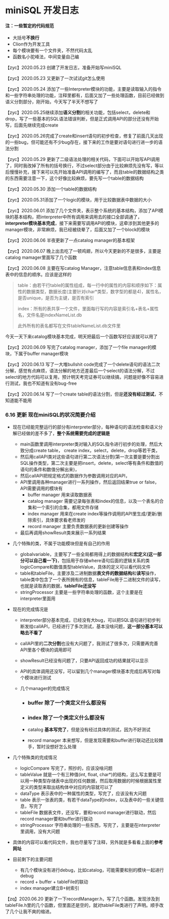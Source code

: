 # miniSQL 开发日志	
#### 注：一些暂定的代码规范

- 大括号**不换行**
- Clion作为开发工具
- 每个模块要有一个文件夹，不然代码太乱
- 函数名小驼峰法，中间变量自己编



【zyc】2020.05.23 创建了开发日志，准备开始写miniSQL

【zyc】2020.05.23 又更新了一次试试git怎么使用

【zyc】2020.05.24 添加了一些Interpreter模块的功能，主要是读取输入的指令和一些字符串处理的功能，注释里都有，后面又加了一些处理函数，目前已经做到语义分割部分，刚开始，今天写了半天不想写了

【zyc】2020.05.25继续添加**语义分割**的相关功能，包括select，delete和drop，写了一些基本的SQL语法错误判断，但是正式调用API的部分还没有开始写，后面先继续完成create

【zyc】2020.05.26完成了create和insert语句的初步检查，修复了前面几天出现的一些bug，但可能还有不少bug存在，接下来的工作是要对语句进行进一步的语法分割

【zyc】2020.05.29 更新了二级语法处理的相关代码，下面可以开始写API调用了，同时我改掉了所有的括号换行，不过select部分由于比较麻烦先没有写，等以后慢慢补充，接下来可以先开始准备API调用的编写了，而且table的数据结构之类的东西需要注意一下，这个好像比较麻烦，要先写一个table的数据结构

【zyc】2020.05.30 添加一个table的数据结构

【zyc】2020.05.31添加了一个logic的模块，用于比较数据表中数据的大小

【zyc】2020.06.01 添加了几个文件夹，表示整个系统的基本结构，添加了API模块的基本结构，把interpreter中所有调用来调用去的接口全部调通了，**interpreter模块基本完成**，接下来需要写调用API的模块，这牵涉到其他更多的manager模块，非常麻烦，我已经被绕晕了，后面又加了一个block的模块

【zyc】2020.06.06 半夜更新了一点catalog manager的基本框架

【zyc】2020.06.07 晚上出去吃了一顿鸡翅，所以今天更新的不是很多，主要是catalog mamager里面写了几个函数

【zyc】2020.06.08 主要在写catalog Manager，注意table信息表和index信息表中的信息的顺序。应该是这样的

> table：由若干行table的属性组成，每一行中的属性的内容和顺序如下：属性的数据类型，数据长度(主要针对char*类型，数字型的都是4)，属性名，是否unique，是否为主键，是否有索引
>
> index：所有的表共享一个文件，里面每行写的内容是索引名+表名+属性名，文件名是indexNameList.db
>
> 此外所有的表名都写在文件tableNameList.db文件里

今天一天下来catalog模块基本完成，明天把最后一个函数写好应该就可以用了

【zyc】2020.06.09 写完了catalog manager，添加了一个file manager的模块，下属于buffer manager模块

【zyc】2020.06.13 写了一大堆bullshit code完成了一个delete语句的语法二次分解，感觉有点麻烦，语法分解的地方还差最后一个select的语法分解，不过select的地方代码可以复用，预计明天考完证券可以继续搞，问题是好像不容易进行测试，我也不知道有没有bug-free

【zyc】2020.06.14 写了一个create table的语法分割，但是**还没有经过测试**，不知道能不能用

### 6.16 更新 现在miniSQL的状况简要介绍

- 现在已经能完整运行的部分有interpreter部分，每种语句的语法检查和语义分解已经做的差不多了，**整个系统需要完成的逻辑是**
  - main函数里调用interpreter类对输入的SQL指令进行初步的处理，然后大致分成create table， create index，select，delete，drop等若干类，
  - 然后用callAPI类对这些语句进行第二次语法分割(第一次主要是要分割出SQL操作类型，第二次主要是把insert，delete，select等有条件和数值的语句的条件和数值分解出来)，
  - 然后callAPI把规定格式的数据作为参数调用对应的API，
  - API里调用各种manager进行一系列操作，然后返回结果true or false，API需要调用的模块有
    - buffer manager 用来读取数据表
    - catalog manager 需要记录每张表和index的信息，以及一个表名的合集和一个索引的合集，都用文件存储
    - index manager 用来在create index等操作调用的API里生成/更新/删除索引，具体要求看老师发的
    - record manager 主要负责数据表的更新创建等操作
  - 最后再调用showResult类来展示一系列结果
- 几个特殊的类，不属于功能模块但是有自己的作用
  - globalvariable，主要写了一些全局都用得上的数据结构和**宏定义(这一部分可以自己看一下)**，包括用于存储where语句后面的逻辑关系的类logicCompare和数值类型tableValue，具体的定义可以看代码文件
  - table和tableFile，主要涉及二进制数据**表文件的数据结构**和**读写**操作，table类中包含了一个表所拥有的信息，tableFile用于二进制文件的读写，也就是读取表的数据，**tableFile还没写**
  - stringProcessor 主要是一些字符串处理的函数，这个主要是在interpreter里面用

- 现在的完成情况是

  - interpreter部分基本完成，已经没有大bug，可以把SQL语句进行初步判断发给callAPI，已经进行了多次测试，基本没啥问题，**这一部分基本可以略去不看了**

  - callAPI里的**二次分割**也没有大问题了，我测试了很多次，只需要再完善API里各个模块的调用即可

  - showResult已经没有问题了，只要API返回成功的结果就可以显示

  - API的具体调用还没写，可以留到几个manager模块基本完成后再写对每个模块进行测试

  - 几个manager的完成情况

    - ### buffer 除了一个类定义什么都没有

    - ### index 除了一个类定义什么都没有

    - catalog **基本写完了**，但是没有经过具体的测试，因为不好测试

    - record manager 本来想写，但是发现需要和buffer进行联动还比较棘手，暂时没想好怎么处理

- 几个特殊类的完成情况
  - logicCompare 写完了，照抄的，应该没啥问题
  - tableValue 就是一个有三种值(int, float, char*)的结构，这么写主要是可以用一种类型存储表中出现的任何数据，然后取用数据的时候根据属性里定义的类型来取出结构体中对应的内容就可以了
  -  dataType 表示表中的一种属性的类型，写完了，应该没有大问题
  - table 表示一张表的类，有若干dataType的index，以及表中的一些关键信息，写完了
  - tableFile 数据表文件，还没写，要和record manager进行联动，然后record manager要和buffer进行联动
  - stringProcessor 字符串处理的一些东西，写完了，主要是在interpreter里调用，没有大问题

- 具体的内容可以看代码文件，我也尽量写了注释，另外就是多看看上面的**参考网址** 
- 目前剩下的主要问题
  - 有几个模块没有进行debug，比如catalog，可能需要和别的模块一起进行debug
  - record + buffer + tableFile的联动
  - index manager建立B+树索引
 
【zq】2020.06.20 更新了一下recordManager.h，写了几个函数。发现涉及到tableFile.h里的几个函数，但里面还是空的，就对tableFile类进行了声明。顺手改了几个让我不爽的缩进。
